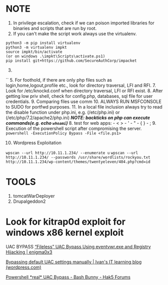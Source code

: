 # NOTE


1. In privilege escalation, check if we can poison imported libraries for binaries and scripts that are run by root.
2. If you can't make the script work always use the  virtualenv.
```
python3 -m pip install virtualenv
python3 -m virtualenv impkt
source impkt/bin/activate
(or on windows .\impkt\Scripts\activate.ps1)
pip install git+https://github.com/SecureAuthCorp/impacket

```
3. 
``
5. For foothold, if there are only php files such as login,home,logout,profile etc., look for directory traversal, LFI and RFI.
7. Look for /etc/knockd.conf when directory traversal, LFI or RFI exist.
8. After getting low priv shell, check for config.php, databases, sql file for user credentials.
9. Comparing files use comm <fileA> <fileB>
10. ALWAYS RUN MSFCONSOLE to SUDO for portfwd purposes.
11. In a local file inclusion always try to read the disable function under php.ini, e.g. (/etc/php.ini) or (/etc/php/7.2/apache2/php.ini)
	__*NOTE: backticks on php can execute commands(e.g. echo `whoami`)*__
8. test for web apps:
	- < >
	- ' 
	- "
	- { }
    - ;
9. Execution of the powershell script after compromising the server.
```powershell -ExecutionPolicy Bypass -File <file.ps1>```
	
10. Wordpress Exploitation
	
`wpscan --url http://10.11.1.234/ --enumerate u`
`wpscan --url http://10.11.1.234/ --passwords /usr/share/wordlists/rockyou.txt`	
`http://10.11.1.234/wp-content/themes/twentyeleven/404.php?cmd=id`
	
# TOOLS
1. tomcatWarDeployer
2. Drupalgeddon2
	
	
# Look for kitrap0d exploit for windows x86 kernel exploit
	
	
UAC BYPASS
[“Fileless” UAC Bypass Using eventvwr.exe and Registry Hijacking | enigma0x3](https://enigma0x3.net/2016/08/15/fileless-uac-bypass-using-eventvwr-exe-and-registry-hijacking/)
	
[Bypassing default UAC settings manually | Ivan's IT learning blog (wordpress.com)](https://ivanitlearning.wordpress.com/2019/07/07/bypassing-default-uac-settings-manually/)
	
[Powershell \*real\* UAC Bypass - Bash Bunny - Hak5 Forums](https://forums.hak5.org/topic/45439-powershell-real-uac-bypass/)
	
	
	

   
